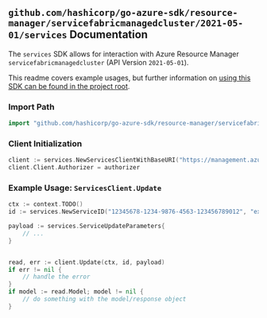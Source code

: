 
## `github.com/hashicorp/go-azure-sdk/resource-manager/servicefabricmanagedcluster/2021-05-01/services` Documentation

The `services` SDK allows for interaction with Azure Resource Manager `servicefabricmanagedcluster` (API Version `2021-05-01`).

This readme covers example usages, but further information on [using this SDK can be found in the project root](https://github.com/hashicorp/go-azure-sdk/tree/main/docs).

### Import Path

```go
import "github.com/hashicorp/go-azure-sdk/resource-manager/servicefabricmanagedcluster/2021-05-01/services"
```


### Client Initialization

```go
client := services.NewServicesClientWithBaseURI("https://management.azure.com")
client.Client.Authorizer = authorizer
```


### Example Usage: `ServicesClient.Update`

```go
ctx := context.TODO()
id := services.NewServiceID("12345678-1234-9876-4563-123456789012", "example-resource-group", "managedClusterValue", "applicationValue", "serviceValue")

payload := services.ServiceUpdateParameters{
	// ...
}


read, err := client.Update(ctx, id, payload)
if err != nil {
	// handle the error
}
if model := read.Model; model != nil {
	// do something with the model/response object
}
```
